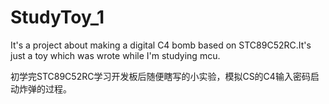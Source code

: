 # StudyToy_1
It's a project about making a digital C4 bomb based on STC89C52RC.It's just a toy which was wrote while I'm studying mcu.

初学完STC89C52RC学习开发板后随便瞎写的小实验，模拟CS的C4输入密码启动炸弹的过程。
